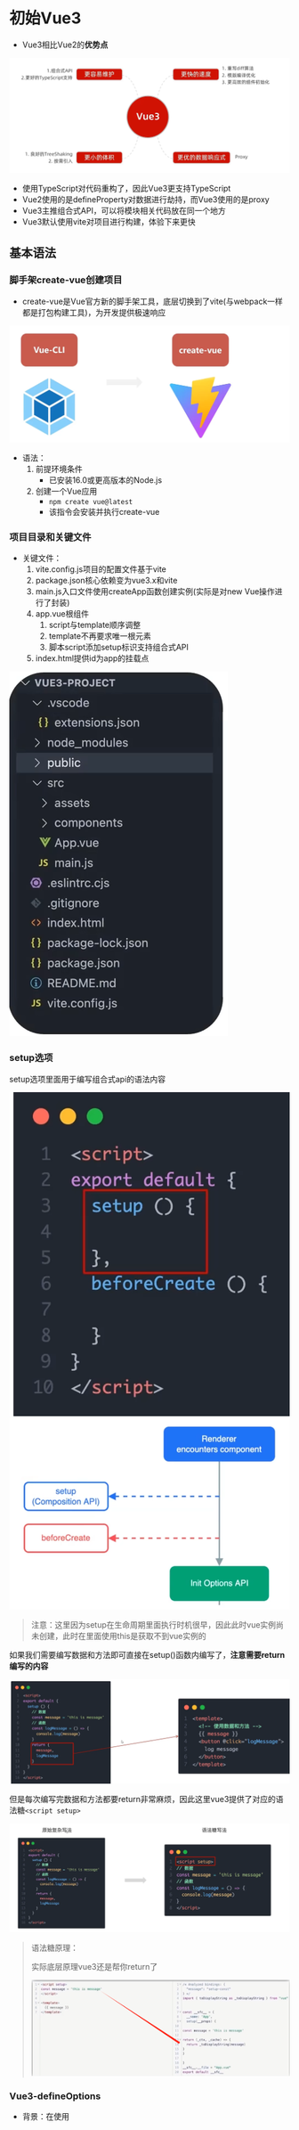 # 初始Vue3

- Vue3相比Vue2的**优势点**

![69820378940](Vue3学习笔记.assets/1698203789402.png)

- 使用TypeScript对代码重构了，因此Vue3更支持TypeScript
- Vue2使用的是defineProperty对数据进行劫持，而Vue3使用的是proxy
- Vue3主推组合式API，可以将模块相关代码放在同一个地方
- Vue3默认使用vite对项目进行构建，体验下来更快



## 基本语法

### 脚手架create-vue创建项目

- create-vue是Vue官方新的脚手架工具，底层切换到了vite(与webpack一样都是打包构建工具)，为开发提供极速响应

![69820408407](Vue3学习笔记.assets/1698204084075.png)

- 语法：
  1. 前提环境条件
     - 已安装16.0或更高版本的Node.js
  2. 创建一个Vue应用
     - ``npm create vue@latest``
     - 该指令会安装并执行create-vue



### 项目目录和关键文件

- 关键文件：
  1. vite.config.js项目的配置文件基于vite
  2. package.json核心依赖变为vue3.x和vite
  3. main.js入口文件使用createApp函数创建实例(实际是对new Vue操作进行了封装)
  4. app.vue根组件
     1. script与template顺序调整
     2. template不再要求唯一根元素
     3. 脚本script添加setup标识支持组合式API
  5. index.html提供id为app的挂载点

![69821261071](Vue3学习笔记.assets/1698212610711.png)



### setup选项

setup选项里面用于编写组合式api的语法内容

![69821299182](Vue3学习笔记.assets/1698212991820.png)![69821301132](Vue3学习笔记.assets/1698213011327.png)

> 注意：这里因为setup在生命周期里面执行时机很早，因此此时vue实例尚未创建，此时在里面使用this是获取不到vue实例的



如果我们需要编写数据和方法即可直接在setup()函数内编写了，**注意需要return编写的内容**

![69821401326](Vue3学习笔记.assets/1698214013262.png)

但是每次编写完数据和方法都要return非常麻烦，因此这里vue3提供了对应的语法糖``<script setup>``

![69821410849](Vue3学习笔记.assets/1698214108492.png)

> 语法糖原理：
>
> 实际底层原理vue3还是帮你return了
>
> ![69821432559](Vue3学习笔记.assets/1698214325592.png)



### Vue3-defineOptions

- 背景：在使用<script setup>之前我们可以很轻松地就定义props、emits、name等与setup函数平级的属性，但是使用<script setup>之后script的内容就被setup函数充满了，因此难以添加平级属性

![69832440264](Vue3%E5%AD%A6%E4%B9%A0%E7%AC%94%E8%AE%B0.assets/1698324402646.png)

![69832442713](Vue3%E5%AD%A6%E4%B9%A0%E7%AC%94%E8%AE%B0.assets/1698324427130.png)





### reactive与ref函数

* 在vue3中默认数据并不是响应式的，我们需要使用reactive或者是ref函数得到响应式对象数据

1. reactive

- 作用：接受**对象类型数据的参数传入**并返回一个**响应式的对象**
- 核心步骤：![69821682680](Vue3学习笔记.assets/1698216826806.png)
  1. 从vue包中导入reactive函数
  2. 在<script setup>中执行reactive函数传入类型为对象的初始值，并使用变量接收



2. ref
   - 作用：接受**简单类型或者对象类型的数据**传入并返回一个**响应式对象**
   - 核心步骤：![69821771694](Vue3学习笔记.assets/1698217716942.png)
     1. 导入ref函数
     2. 在<script setup>中执行ref函数并传入初始值，使用变量接受ref函数返回值

>实际开发中推荐使用ref函数获取响应式数据
>
>- ref参数类型支持更好但是在script中必须通过.value访问修改，因为ref函数将传入的内容封装为了一个对象
>- ref函数底层实现依赖于reactive(这一点可以在调试中得到，当ref函数参数为简单数据类型时，ref对象.value得到的就是该简单数据类型，而当ref函数参数为对象数据类型时，ref对象.value得到的是一个proxy对象即reactive函数的返回对象类型)



### 模板语法



#### 动态参数

今天在看Vue文档，发现原来在标签的参数名/事件名上也可以动态处理

```js
<!--
注意，参数表达式有一些约束，
参见下面“动态参数值的限制”与“动态参数语法的限制”章节的解释
-->
<a v-bind:[attributeName]="url"> ... </a>

<!-- 简写 -->
<a :[attributeName]="url"> ... </a>
```

这里的 `attributeName` 会作为一个 JavaScript 表达式被动态执行，计算得到的值会被用作最终的参数。举例来说，如果你的组件实例有一个数据属性 `attributeName`，其值为 `"href"`，那么这个绑定就等价于 `v-bind:href`。

相似地，你还可以将一个函数绑定到动态的事件名称上：

```js
<a v-on:[eventName]="doSomething"> ... </a>

<!-- 简写 -->
<a @[eventName]="doSomething"> ... </a>
```

在此示例中，当 `eventName` 的值是 `"focus"` 时，`v-on:[eventName]` 就等价于 `v-on:focus`。

> #### 动态参数值的限制
>
> 动态参数中表达式的值应当是一个字符串，或者是 `null`。特殊值 `null` 意为显式移除该绑定。其他非字符串的值会触发警告。
>
> #### 动态参数语法的限制
>
> 动态参数表达式因为某些字符的缘故有一些语法限制，比如空格和引号，在 HTML attribute 名称中都是不合法的。例如下面的示例：
>
> ```js
> <!-- 这会触发一个编译器警告 -->
> <a :['foo' + bar]="value"> ... </a>
> ```
>
> 如果你需要传入一个复杂的动态参数，我们推荐使用[计算属性](https://cn.vuejs.org/guide/essentials/computed.html)替换复杂的表达式



#### v-bind动态绑定多个值

如下即``field.config``是一个对象，那么对象中的每一个键值对都会传给子组件了

```js
const objectOfAttrs = {
  id: 'container',
  class: 'wrapper'
}
<MyComponent v-bind="objectOfAttrs"><MyComponent/>
// 相当于
<MyComponent v-bind:id="container" v-bind:class="wrapper"><MyComponent/>
```





### 计算属性

与vue2的计算属性概念一致

- 核心语法如下：
  1. 引入computed函数![69823198161](Vue3学习笔记.assets/1698231981617.png)
  2. 调用函数computed，参数为一个回调函数![69823202877](Vue3学习笔记.assets/1698232028771.png)

> 我们在这里定义了一个计算属性 `publishedBooksMessage`。`computed()` 方法期望接收一个 getter 函数，返回值为一个**计算属性 ref**。和其他一般的 ref 类似，你可以通过 `publishedBooksMessage.value` 访问计算结果。计算属性 ref 也会在模板template中自动解包，因此在模板表达式中引用时无需添加 `.value`。

> 计算属性缓存VS方法
>
> 与Vue2一样的，计算属性可以实现的也可以使用方法实现，虽然实现看到的结果一样，但是计算属性优化的点在于**计算属性值会基于其响应式依赖被缓存**。一个计算属性仅会在其响应式依赖更新时才重新计算

#### 可写计算属性

计算属性默认是可读的，某些情况下你也可以对计算属性进行重写

- 核心语法如下：

```javascript
const fullName = computed({
  // getter
  get() {//两个函数也可以简写为箭头函数
    return 计算表达式
  },
  // setter
  set(newValue) {//newValue是修改计算属性值所赋的值
  }
})
```

> 计算属性中不应该有副作用：比如异步请求/修改DOM，这些可以用watch实现
>
> 尽量避免直接修改计算属性的值：计算属性应该是只读的，特殊情况可以配置get set



### 类与样式绑定

#### 绑定HTML class

- 绑定对象

我们可以给 `:class` (`v-bind:class` 的缩写) 传递一个对象来动态切换 class：

```JavaScript
<script>
    import {ref} from 'vue'
    const isActive = ref(true)
	const hasError = ref(false)
</script>    

<div
  class="static"
  :class="{ active: isActive, 'text-danger': hasError }"
></div>
//结果<div class="static active"></div>
```

上面的语法表示 `active` 是否存在取决于数据属性 `isActive` 的[真假值](https://developer.mozilla.org/en-US/docs/Glossary/Truthy)，可以看到:class也可以与原生class共存

此外，也可以将:class的属性值绑定为一个对象

```javascript
<script setup>
  import { ref } from 'vue';
  const classObject = ref({
    active: true,
    'text-danger': false
  })
</script>

<template>
  <div
    class="static"
    :class="classObject"//这里
  >我是div</div>
</template>

<style scoped>
  .active {
    color: green;
  }
  .text-danger {
    color: red;
  }
</style>
```

> 事实上，我们不一定刚好需要渲染的class依赖的data就本身是一个对象，因此更好的做法是==**:class绑定为返回对象的计算属性**==
>
> ```javascript
> const isActive = ref(true)
> const error = ref(null)
>
> const classObject = computed(() => ({
>   active: isActive.value && !error.value,
>   'text-danger': error.value && error.value.type === 'fatal'
> }))
>
> <div :class="classObject"></div>
> ```

- 绑定数组






### watch函数

- 作用：侦听**一个或多个数据**的变化，数据变化时执行回调函数
- 同样拥有两个额外参数：1.immediate(立即执行) 2.deep(深度监听)
- 语法：
  1. 导入watch函数
  2. 执行watch函数传入要监听的响应式数据==(**ref对象**)==和回调函数![69829013413](Vue3学习笔记.assets/1698290134131.png)
  3. 此外还可以监听多个数据![69829018181](Vue3学习笔记.assets/1698290181815.png)

#### immediate与deep

- immediate：在监听器创建时立即触发回调，响应式数据变化后继续执行回调
- deep：当ref(复杂类型)时，监视内部数据的变化(复杂类型即对象)
- 语法：
  - ![69829161153](Vue3学习笔记.assets/1698291611530.png)



#### 精确侦听对象某个属性

- 语法：
- ![69829169930](Vue3学习笔记.assets/1698291699301.png)





#### watch监听器的注意事项

在监听对象的某个属性时，你不能：

```js
const obj = reactive({ count: 0 })
const objWithRef = ref({
	count: 0
})

// 错误，因为 watch() 得到的参数是一个 number
watch(objWithRef.value.count, (count) => {
  console.log(`count is: ${count}`)
})

// 错误，因为 watch() 得到的参数是一个 number
watch(obj.count, (count) => {
  console.log(`count is: ${count}`)
})
```

```js
// 正确做法
watch(() => objWithRef.value.count, (count) => {
  console.log(`count is: ${count}`)
})

watch(() => obj.count, (count) => {
  console.log(`count is: ${count}`)
})
```



如果只是监听一个基本数据类型的响应式变化，你可以

```js
const count = ref(0)

// 别撒撒的
watch(count.value,()=>{})
// 正确做法
watch(count,()=>{})
watch(()=>count.value,()=>{})// 这样也有点撒
```











#### 深层监听器watch

直接给 `watch()` 传入一个响应式对象，会隐式地创建一个深层侦听器——该回调函数在所有嵌套的变更时都会被触发：

```js
const obj = reactive({ count: 0 })

watch(obj, (newValue, oldValue) => {
  // 在嵌套的属性变更时触发
  // 注意：`newValue` 此处和 `oldValue` 是相等的
  // 因为它们是同一个对象！
})

obj.count++
```

相比之下，一个返回响应式对象的 getter 函数，只有在返回不同的对象时（替换整个对象），才会触发回调：

```js
watch(
  () => obj,
  () => {
    // 仅当 state.someObject 被替换时触发
  }
)
// 你也可以给上面这个例子显式地加上 deep 选项，强制转成深层侦听器
```

> 谨慎使用
>
> 深度侦听需要遍历被侦听对象中的所有嵌套的属性，当用于大型数据结构时，开销很大。因此请只在必要时才使用它，并且要留意性能。



#### watch监听器的回调函数的触发时机

默认情况下，侦听器回调会在父组件更新 (如有) **之后**、所属组件的 DOM 更新**之前**被调用。这意味着如果你尝试在侦听器回调中访问所属组件的 DOM，那么 DOM 将处于**更新前**的状态。

解决办法：

如果想在侦听器回调中能访问被 Vue 更新**之后**的所属组件的 DOM，你需要指明 `flush: 'post'` 选项：

```js
watch(source, callback, {
  flush: 'post'
})
```



#### 停止监听器watch

一般情况下，我们都是使用同步语句创建一个watch，这样创建的watch会自动绑定到宿主组件实例上，并且会在宿主组件卸载时自动停止，因此无需关系watch的卸载

但是，如果用异步回调创建一个侦听器，那么它不会绑定到当前组件上，你必须手动停止它，以防内存泄漏

```js
import { watchEffect } from 'vue'

// 它会自动停止
watchEffect(() => {})

// ...这个则不会！
setTimeout(() => {
  watchEffect(() => {})
}, 100)
```

如何停止监听器

```js
const unwatch = watchEffect(() => {})

// ...当该侦听器不再需要时
unwatch()
```



#### watchEffect

watchEffect可以帮助我们简化代码

```js
const todoId = ref(1)
const data = ref(null)

watch(
  todoId,
  async () => {
    const response = await fetch(
      `https://jsonplaceholder.typicode.com/todos/${todoId.value}`
    )
    data.value = await response.json()
  },
  { immediate: true }
)
```

在上述代码中，我们写了两次todoId，这样很烦

我们可以用 [`watchEffect` 函数](https://cn.vuejs.org/api/reactivity-core.html#watcheffect) 来简化上面的代码。`watchEffect()` 允许我们自动跟踪回调的响应式依赖。上面的侦听器可以重写为：

```js
watchEffect(async () => {
  const response = await fetch(
    `https://jsonplaceholder.typicode.com/todos/${todoId.value}`
  )
  data.value = await response.json()
})
// 注意回调是立刻执行的，相当于watch加了immediate
```

在执行期间，它会自动追踪 `todoId.value` 作为依赖，即省略了传递watch的第一个参数

对于这种只有一个依赖项的例子来说，`watchEffect()` 的好处相对较小。但是对于有多个依赖项的侦听器来说，使用 `watchEffect()` 可以消除手动维护依赖列表的负担。此外，如果你需要侦听一个嵌套数据结构中的几个属性，`watchEffect()` 可能会比深度侦听器更有效，因为它将只跟踪回调中被使用到的属性，而不是递归地跟踪所有的属性。





### 组件

#### 组件名格式

Vue 支持将模板中使用 kebab-case 的标签解析为使用 PascalCase 注册的组件。这意味着一个以 `MyComponent` 为名注册的组件，在模板中可以通过 `<MyComponent>` 或 `<my-component>` 引用。

> 推荐使用`<MyComponent>`



#### 事件名细节

Vue官方推荐在父组件中使用`` kebab-case ``的形式来监听

```vue
<!-- MyComponent -->
<button @click="$emit('someEvent')">click me</button>
```

父组件可以通过 `v-on` (缩写为 `@`) 来监听事件：

```vue
<MyComponent @some-event="callback" />
```

> 与原生DOM事件不一样的是，组件触发的事件**没有冒泡机制**，你只能监听直接子组件触发的事件。平级组件或是跨越多层嵌套的组件间通信，应使用一个外部的事件总线，或是使用一个[全局状态管理方案](https://cn.vuejs.org/guide/scaling-up/state-management.html)。





#### 传递prop的细节

如果一个 prop 的名字很长，应使用 **camelCase** 形式，因为它们是合法的 JavaScript 标识符，可以直接在模板的表达式中使用，也可以避免在作为属性 key 名时必须加上引号。

```js
defineProps({
  greetingMessage: String
})
```

```vue
<span>{{ greetingMessage }}</span>
```

虽然理论上你也可以在向子组件传递 props 时使用 camelCase 形式 (使用 [DOM 内模板](https://cn.vuejs.org/guide/essentials/component-basics.html#in-dom-template-parsing-caveats)时例外)，但实际上为了和 HTML attribute 对齐，我们通常会将其写为 **kebab-case** 形式：

```vue
<MyComponent greeting-message="hello" />
```



#### 修改对象/数组类型的props

当对象或数组作为 props 被传入时，虽然子组件无法更改 props 绑定，但仍然**可以**更改对象或数组内部的值。

这是因为 JavaScript 的对象和数组是按**引用传递**，而对 Vue 来说，**禁止**这样的改动，虽然可能生效，但有很大的**性能损耗**，比较得不偿失。





#### prop校验

```js
defineProps({
  // 基础类型检查
  // （给出 `null` 和 `undefined` 值则会跳过任何类型检查）
  propA: Number,
  // 多种可能的类型
  propB: [String, Number],
  // 必传，且为 String 类型
  propC: {
    type: String,
    required: true
  },
  // Number 类型的默认值
  propD: {
    type: Number,
    default: 100
  },
  // 对象类型的默认值
  propE: {
    type: Object,
    // 对象或数组的默认值
    // 必须从一个工厂函数返回。
    // 该函数接收组件所接收到的原始 prop 作为参数。
    default(rawProps) {
      return { message: 'hello' }
    }
  },
  // 自定义类型校验函数
  // 在 3.4+ 中完整的 props 作为第二个参数传入
  propF: {
    validator(value, props) {
      // The value must match one of these strings
      return ['success', 'warning', 'danger'].includes(value)
    }
  },
  // 函数类型的默认值
  propG: {
    type: Function,
    // 不像对象或数组的默认，这不是一个
    // 工厂函数。这会是一个用来作为默认值的函数
    default() {
      return 'Default function'
    }
  }
})
```

> 注意：
>
> - 这里defineProps()宏内的参数**不可以访问**``<script setup>`` 中定义的其他变量，因为在编译时整个表达式都会被移到外部的函数中。
> - 另外，``type``也可以是自定义的类/构造函数，Vue会通过``instanceof``来检查类型是否匹配



#### 事件校验

```vue
<script setup>
const emit = defineEmits({
  // 没有校验
  click: null,

  // 校验 submit 事件
  submit: ({ email, password }) => {
    // 校验确保参数中包含email和password这两个键
    if (email && password) {
      return true
    } else {
      console.warn('Invalid submit event payload!')
      return false
    }
  }
})

function submitForm(email, password) {
  emit('submit', { email, password })
}
</script>
```









### 生命周期

![69829305829](Vue3学习笔记.assets/1698293058294.png)

- 注意：原先的beforeDestory和destoryed被替换为了onBeforeUnmount和onUnmounted，
- 且原先需要写在beforeCreate/created中的内容现在直接写在setup里即可
- 语法：
  1. 导入对应函数![69829333443](Vue3学习笔记.assets/1698293334439.png)
  2. 调用![69829335820](Vue3学习笔记.assets/1698293358204.png)

> 写成函数的调用方式后，可以调用多次，并不会冲突，而是按照顺序依次执行
>
> ![组件生命周期图示](Vue3学习笔记.assets/lifecycle_zh-CN.FtDDVyNA.png)



### 父子通信

#### 双向绑定

##### 组合式API下的父传子

- 基本思想：
  1. 父组件给子组件绑定属性
  2. 子组件内部通过props选项接收
- 注意这里如果需要再script标签内使用父组件传入的参数的话需要接收defineProps的返回值，而在模板里可以直接使用

![69831892786](Vue3学习笔记.assets/1698318927869.png)

上图例子中因为传递的是静态属性因此不用使用v-bind即没有冒号，而如果传递变量才要冒号

> defineProps原理：就是编译阶段的一个标识，实际编译器解析时，遇到后会进行编译转换![69831907124](Vue3学习笔记.assets/1698319071249.png)

##### 组合式API下的子传父

- 基本思想：
  1. 父组件中给子组件标签通过@绑定事件
  2. 子组件中通过emit方法触发时间事件

![69831955595](Vue3学习笔记.assets/1698319555956.png)

与vue2不同的是这里的emit定义的方法都需要使用defineEmits进行声明后再使用，此外这里没有this.$emit的原因也是setup没有this指针的原因





#### provide与inject

有时候我们会有跨层级组件传递的需求，例如爷爷组件向孙子组件传递消息

此时使用provide与inject可以很好地实现

- 语法：
  1. 顶层组件通过provide函数提供数据
  2. 底层组件通过inject函数获取数据

![69832378963](../../%E7%AC%94%E8%AE%B0/MyNotes/Vue3%E5%AD%A6%E4%B9%A0%E7%AC%94%E8%AE%B0.assets/1698323789633.png)

> 如果想实现底层组件修改顶层组件数据，那么可以通过顶层组件传递一个方法给底层组件来实现





### 模板引用

即获取DOM元素/组件对象，在Vue2中我们使用的是ref标识this.$refs获取

在Vue3则不是这样

- 语法：
  1. 使用ref函数生成一个ref对象
  2. 通过ref标识绑定ref对象到标签

![69831989292](Vue3学习笔记.assets/1698319892922.png)

> 需要注意的是获取模板引用的时机==一定要等待组件挂载完毕后==







#### defineExpose

实际上我们有时候会使用ref模板引用去获取组件对象，并且获取组件对象中的属性或方法

此时使用ref获取到组件对象后实际上是无法直接得到组件的属性/方法的

**需要再组件中将想要暴露的属性/方法进行暴露后才可以得到**

![69832102612](Vue3学习笔记.assets/1698321026124.png)



#### v-for中的ref

当在 `v-for` 中使用模板引用时，对应的 ref 中包含的值是一个数组，它将在元素被挂载后包含对应整个列表的所有元素

```vue
<script setup>
import { ref, onMounted } from 'vue'

const list = ref([
  /* ... */
])

const itemRefs = ref([])

onMounted(() => console.log(itemRefs.value))
</script>

<template>
  <ul>
    <li v-for="item in list" ref="itemRefs">
      {{ item }}
    </li>
  </ul>
</template>
```



#### 函数模板引用

ref可以绑定一个函数，会在每次组件更新时都被调用。该函数会收到元素引用作为其第一个参数

需要注意的是ref需要使用v-bind

```html
<input :ref="(el) => { /* 将 el 赋值给一个数据属性或 ref 变量 */ }">
```

注意我们这里需要使用动态的 `:ref` 绑定才能够传入一个函数。当绑定的元素被卸载时，函数也会被调用一次，此时的 `el` 参数会是 `null`。你当然也可以绑定一个组件方法而不是内联函数。



#### 组件与普通html标签的ref

组件上的ref拿到的是组件的实例（如果需要拿到DOM元素还需要结合``$el``），但是普通html标签的ref可以直接拿到DOM元素







### Vue3-defineModel

#### defineModel基本使用

从 Vue 3.4 开始，推荐的实现方式是使用 [`defineModel()`](https://cn.vuejs.org/api/sfc-script-setup.html#definemodel) 宏：

```vue
<!-- Child.vue -->
<script setup>
const model = defineModel()

function update() {
  model.value++
}
</script>

<template>
  <div>parent bound v-model is: {{ model }}</div>
</template>
```

父组件可以用 `v-model` 绑定一个值：

```vue
<!-- Parent.vue -->
<Child v-model="count" />
```

`defineModel()` 返回的值是一个 ref。它可以像其他 ref 一样被访问以及修改，不过它能起到在父组件和当前变量之间的双向绑定的作用：

- 它的 `.value` 和父组件的 `v-model` 的值同步；
- 当它被子组件变更了，会触发父组件绑定的值一起更新。

这意味着你也可以用 `v-model` 把这个 ref 绑定到一个原生 input 元素上，在提供相同的 `v-model` 用法的同时轻松包装原生 input 元素：

```vue
<script setup>
const model = defineModel()
</script>

<template>
  <input v-model="model" />
</template>
```

因为`defineModel` 声明了一个 prop，你可以通过给 `defineModel` 传递选项，来声明底层 prop 的选项：

```js
// 使 v-model 必填
const model = defineModel({ required: true })

// 提供一个默认值
const model = defineModel({ default: 0 })
```

> 底层机制：
>
> `defineModel` 是一个便利宏。编译器将其展开为以下内容：
>
> - 一个名为 `modelValue` 的 prop，本地 ref 的值与其同步；
> - 一个名为 `update:modelValue` 的事件，当本地 ref 的值发生变更时触发。

> 注意：
>
> 子组件使用defineModel设置默认值后，假如父组件在一开始没有为prop提供初始值，那么会导致父子组件不同步的情况
>
> 在下面的示例中，父组件的 `myRef` 是 undefined，而子组件的 `model` 是 1：
>
> ```js
> // 子组件：
> const model = defineModel({ default: 1 })
>
> // 父组件
> const myRef = ref()
> ```
>
> ```vue
> <Child v-model="myRef"></Child>
> ```



#### 多个v-model绑定

在Vue3.4之前，我们如果需要组件之间多个双向绑定的话，需要这么做

```vue
// 父组件为v-model传递一个参数
<MyComponent v-model:title="bookTitle" />
// 相当于
<MyComponent :title="bookTitle" @update:title="event => title = event.target.value"/>

// 子组件
<!-- MyComponent.vue -->
<script setup>
defineProps({
  title: {
    required: true
  }
})
defineEmits(['update:title'])
</script>

<template>
  <input
    type="text"
    :value="title"
    @input="$emit('update:title', $event.target.value)"
  />
</template>
```

但是在使用defineModel的情况下，我们可以这样做

```vue
<!-- MyComponent.vue -->
<script setup>
const title = defineModel('title')
// 如果需要额外的prop选项可以在model名称后面进行传递
const title = defineModel('title', { required: true })
</script>

<template>
  <input type="text" v-model="title" />
</template>
```

因此，多个v-model绑定即可这样做

```vue
// 父组件
<UserName
  v-model:first-name="first"
  v-model:last-name="last"
/>
// 子组件
<script setup>
const firstName = defineModel('firstName')
const lastName = defineModel('lastName')
</script>

<template>
  <input type="text" v-model="firstName" />
  <input type="text" v-model="lastName" />
</template>
```



#### 处理v-model修饰符

我们知道v-model有一些内置的修饰符，例如`.trim`，`.number` 和 `.lazy`

实际上Vue也支持自定义修饰符，在Vue3.4之前，我们这样做

```vue
<script setup>
const props = defineProps({
  modelValue: String,
  modelModifiers: { default: () => ({}) }// 接收所有修饰符
})

const emit = defineEmits(['update:modelValue'])

function emitValue(e) {
  let value = e.target.value
  // 在emit的同时判断修饰符并进行处理
  if (props.modelModifiers.capitalize) {
    value = value.charAt(0).toUpperCase() + value.slice(1)
  }
  emit('update:modelValue', value)
}
</script>

<template>
  <input type="text" :value="modelValue" @input="emitValue" />
</template>
```

在3.4之后，我们这样做

```vue
<script setup>
// 通过像这样解构 defineModel() 的返回值，可以在子组件中访问添加到组件 v-model 的修饰符
// 我们可以给 defineModel() 传入 get 和 set 这两个选项。这两个选项在从模型引用中读取或设置值时会接收到当前的值，并且它们都应该返回一个经过处理的新值
const [model, modifiers] = defineModel({
  set(value) {
    if (modifiers.capitalize) {
      return value.charAt(0).toUpperCase() + value.slice(1)
    }
    return value
  }
})
</script>

<template>
  <input type="text" v-model="model" />
</template>
```

> 带参数的v-model修饰符如下：
>
> ```vue
> <UserName
>   v-model:first-name.capitalize="first"
>   v-model:last-name.uppercase="last"
> />
> ```
>
> ```vue
> <script setup>
> const [firstName, firstNameModifiers] = defineModel('firstName')
> const [lastName, lastNameModifiers] = defineModel('lastName')
>
> console.log(firstNameModifiers) // { capitalize: true }
> console.log(lastNameModifiers) // { uppercase: true}
> </script>
> ```











### 异步组件

在大型项目中，我们可能需要拆分应用为更小的块，并仅在需要时再从服务器加载相关组件。Vue 提供了 [`defineAsyncComponent`](https://cn.vuejs.org/api/general.html#defineasynccomponent) 方法来实现此功能：

```JavaScript
import { defineAsyncComponent } from 'vue'

const AsyncComp = defineAsyncComponent(() => {
  return new Promise((resolve, reject) => {
    // ...从服务器获取组件
    resolve(/* 获取到的组件 */)
  })
})
// ... 像使用其他一般组件一样使用 `AsyncComp`
```

如你所见，`defineAsyncComponent` 方法接收一个返回 Promise 的加载函数。这个 Promise 的 `resolve` 回调方法应该在从服务器获得组件定义时调用。你也可以调用 `reject(reason)` 表明加载失败。

[ES 模块动态导入](https://developer.mozilla.org/en-US/docs/Web/JavaScript/Reference/Operators/import)也会返回一个 Promise，所以多数情况下我们会将它和 `defineAsyncComponent` 搭配使用。类似 Vite 和 Webpack 这样的构建工具也支持此语法 (并且会将它们作为打包时的代码分割点)，因此我们也可以用它来导入 Vue 单文件组件：

```JavaScript
import { defineAsyncComponent } from 'vue'

const AsyncComp = defineAsyncComponent(() =>
  import('./components/MyComponent.vue')
)
```

最后得到的 `AsyncComp` 是一个外层包装过的组件，仅在页面需要它渲染时才会调用加载内部实际组件的函数。它会将接收到的 props 和插槽传给内部组件，所以你可以使用这个异步的包装组件无缝地替换原始组件，同时实现延迟加载。

与普通组件一样，异步组件可以使用 `app.component()` [全局注册](https://cn.vuejs.org/guide/components/registration.html#global-registration)：

```JavaScript
app.component('MyComponent', defineAsyncComponent(() =>
  import('./components/MyComponent.vue')
))
```

也可以直接在父组件中直接定义它们：

```JavaScript
<script setup>
import { defineAsyncComponent } from 'vue'

const AdminPage = defineAsyncComponent(() =>
  import('./components/AdminPageComponent.vue')
)
</script>

<template>
  <AdminPage />
</template>
```

> 异步操作不可避免地会涉及到加载和错误状态，因此 `defineAsyncComponent()` 也支持在高级选项中处理这些状态：
>
> ```javascript
> const AsyncComp = defineAsyncComponent({
>   // 加载函数
>   loader: () => import('./Foo.vue'),
>
>   // 加载异步组件时使用的组件
>   loadingComponent: LoadingComponent,
>   // 展示加载组件前的延迟时间，默认为 200ms
>   delay: 200,
>
>   // 加载失败后展示的组件
>   errorComponent: ErrorComponent,
>   // 如果提供了一个 timeout 时间限制，并超时了
>   // 也会显示这里配置的报错组件，默认值是：Infinity
>   timeout: 3000
> })
> ```
>
> 如果提供了一个加载组件，它将在内部组件加载时先行显示。在加载组件显示之前有一个默认的 200ms 延迟——这是因为在网络状况较好时，加载完成得很快，加载组件和最终组件之间的替换太快可能产生闪烁，反而影响用户感受。
>
> 如果提供了一个报错组件，则它会在加载器函数返回的 Promise 抛错时被渲染。你还可以指定一个超时时间，在请求耗时超过指定时间时也会渲染报错组件。
>
> [如何优雅地使用Vue3的异步组件 - 掘金 (juejin.cn)](https://juejin.cn/post/7108593780638351397)



### 透传Attributes

#### Attributes继承

“透传 attribute”指的是传递给一个组件，却没有被该组件声明为 [props](https://cn.vuejs.org/guide/components/props.html) 或 [emits](https://cn.vuejs.org/guide/components/events.html#defining-custom-events) 的 attribute 或者 `v-on` 事件监听器。最常见的例子就是 `class`、`style` 和 `id`。

当一个组件以单个元素为根作渲染时，透传的 attribute 会自动被添加到根元素上。举例来说，假如我们有一个 `<MyButton>` 组件，它的模板长这样：

```vue
<!-- <MyButton> 的模板 -->
<button>click me</button>
// 假如button本身就有style或class的属性，那么父组件传递的透传参数将会与之合并
例如
<button class="btn">click me</button>
```

一个父组件使用了这个组件，并且传入了 `class`：

```vue
<MyButton class="large" />
```

最后渲染出的 DOM 结果是：

```vue
<button class="large">click me</button>
// 如果button本身就有btn类，那么透传的参数large进行合并
<button class="btn large">click me</button>
```

这里，`<MyButton>` 并没有将 `class` 声明为一个它所接受的 prop，所以 `class` 被视作透传 attribute，自动透传到了 `<MyButton>` 的根元素上



#### v-on监听器继承

同样的规则也适用于 `v-on` 事件监听器

```vue
<MyButton @click="onClick" />
```

`click` 监听器会被添加到 `<MyButton>` 的根元素，即那个原生的 `<button>` 元素之上。**当原生的 `<button>` 被点击，会触发父组件的 `onClick` 方法。同样的，如果原生 `button` 元素自身也通过 `v-on` 绑定了一个事件监听器，则这个监听器和从父组件继承的监听器都会被触发。**



#### 深层组件继承

有些情况下一个组件会在根节点上渲染另一个组件。例如，我们重构一下 `<MyButton>`，让它在根节点上渲染 `<BaseButton>`：

```vue
<!-- <MyButton/> 的模板，只是渲染另一个组件 -->
<BaseButton />
```

**此时 `<MyButton>` 接收的透传 attribute 会直接继续传给 `<BaseButton>`。**

> 注意：
>
> 透传的属性或监听函数，如果在中间组件的defineProps或defineEmits中定义了，那么则这些属性或监听函数不会再继续透传下去（即声明过的 props 和侦听函数被 `中间组件`“消费”了



#### 禁用Attributes继承

如果你**不想要**一个组件自动地继承 attribute，你可以在组件选项中设置 `inheritAttrs: false`。

从 3.3 开始你也可以直接在 `<script setup>` 中使用 [`defineOptions`](https://cn.vuejs.org/api/sfc-script-setup.html#defineoptions)：

```vue
<script setup>
defineOptions({
  inheritAttrs: false
})
// ...setup 逻辑
</script>
```

最常见的需要禁用 attribute 继承的场景就是 attribute 需要应用在根节点以外的其他元素上。通过设置 `inheritAttrs` 选项为 `false`，你可以完全控制透传进来的 attribute 被如何使用。

**这些透传进来的 attribute 可以在模板的表达式中直接用 `$attrs` 访问到（这个`$attrs`包含了除组件所声明的 `props` 和 `emits` 之外的所有其他 attribute，例如 `class`，`style`，`v-on` 监听器等等**）。**

例如：

有时候我们可能为了样式，需要在 `<button>` 元素外包装一层 `<div>`：

```vue
<div class="btn-wrapper">
  <button class="btn">click me</button>
</div>
```

我们想要所有像 `class` 和 `v-on` 监听器这样的透传 attribute 都应用在内部的 `<button>` 上而不是外层的 `<div>` 上。我们可以通过设定 `inheritAttrs: false` 和使用 `v-bind="$attrs"` 来实现：

```vue
<div class="btn-wrapper">
  <button class="btn" v-bind="$attrs">click me</button>
</div>

<script setup>
defineOptions({
  inheritAttrs: false
})
// ...setup 逻辑
</script>
```

小提示：[没有参数的 `v-bind`](https://cn.vuejs.org/guide/essentials/template-syntax.html#dynamically-binding-multiple-attributes) 会将一个对象的所有属性都作为 attribute 应用到目标元素上。

> 注意：
>
> - 和 props 有所不同，透传 attributes 在 JavaScript 中保留了它们原始的大小写，所以像 `foo-bar` 这样的一个 attribute 需要通过 `$attrs['foo-bar']` 来访问。
> - 像 `@click` 这样的一个 `v-on` 事件监听器将在此对象下被暴露为一个函数 `$attrs.onClick`。



#### 多根节点的Attributes继承

前面我们讨论的组件都是单根节点的，而和单根节点组件有所不同，有着多个根节点的组件没有自动 attribute 透传行为。如果 `$attrs` 没有被显式绑定，将会抛出一个运行时警告。

```vue
<CustomLayout id="custom-layout" @click="changeValue" />
```

如果 `<CustomLayout>` 有下面这样的多根节点模板，由于 Vue 不知道要将 attribute 透传到哪里，所以会抛出一个警告。

```vue
<header>...</header>
<main>...</main>
<footer>...</footer>
```

如果 `$attrs` 被显式绑定，则不会有警告：

```vue
<header>...</header>
<main v-bind="$attrs">...</main>
<footer>...</footer>
```



#### 在JavaScript中访问透传Attributes

前面我们已经知道在模板中访问透传的参数使用`$attrs`即可

如果需要，你可以在 `<script setup>` 中使用 `useAttrs()` API 来访问一个组件的所有透传 attribute：

```vue
<script setup>
import { useAttrs } from 'vue'

const attrs = useAttrs()
</script>
```

> 注意这里的attrs并非响应式的，你不能通过侦听器去监听它的变化。如果你需要响应性，可以使用 prop。或者你也可以使用 `onUpdated()` 使得在每次更新时结合最新的 `attrs` 执行副作用。



### 插槽

#### 作用域插槽应用实例

这里我们来看一个 `<FancyList>` 组件的例子。它会渲染一个列表，并同时会封装一些加载远端数据的逻辑、使用数据进行列表渲染、或者是像分页或无限滚动这样更进阶的功能。然而我们希望它能够保留足够的灵活性，将对单个列表元素内容和样式的控制权留给使用它的父组件。我们期望的用法可能是这样的：

```vue
<FancyList :api-url="url" :per-page="10">
  <template #item="{ body, username, likes }">
    <div class="item">
      <p>{{ body }}</p>
      <p>by {{ username }} | {{ likes }} likes</p>
    </div>
  </template>
</FancyList>
```

在 `<FancyList>` 之中，我们可以多次渲染 `<slot>` 并每次都提供不同的数据 (注意我们这里使用了 `v-bind` 来传递插槽的 props)：

```vue
// 子组件
<ul>
  <li v-for="item in items">
    <slot name="item" v-bind="item"></slot>
  </li>
</ul>
```



### 依赖注入

#### Prop逐级透传问题

通常情况下，当我们需要从父组件向子组件传递数据时，会使用 [props](https://cn.vuejs.org/guide/components/props.html)。想象一下这样的结构：有一些多层级嵌套的组件，形成了一颗巨大的组件树，而某个深层的子组件需要一个较远的祖先组件中的部分数据。在这种情况下，如果仅使用 props 则必须将其沿着组件链逐级传递下去，这会非常麻烦：

![Prop 逐级透传的过程图示](https://cn.vuejs.org/assets/prop-drilling.FyV2vFBP.png)

注意，虽然这里的 `<Footer>` 组件可能根本不关心这些 props，但为了使 `<DeepChild>` 能访问到它们，仍然需要定义并向下传递。如果组件链路非常长，可能会影响到更多这条路上的组件。这一问题被称为“prop 逐级透传”，显然是我们希望尽量避免的情况。



#### provide和inject

一个父组件相对于其所有的后代组件，会作为**依赖提供者（provide）**。任何后代的组件树，无论层级有多深，都可以**注入（inject）**由父组件提供给整条链路的依赖。

![Provide/inject 模式](Vue3学习笔记.assets/provide-inject.tIACH1Z-.png)



##### provide

要为组件后代提供数据，需要使用到 [`provide()`](https://cn.vuejs.org/api/composition-api-dependency-injection.html#provide) 函数：

```vue
<script setup>
import { provide } from 'vue'

provide(/* 注入名 */ 'message', /* 值 */ 'hello!')
</script>
```

`provide()` 函数接收两个参数。第一个参数被称为**注入名**，可以是一个**字符串**或是一个 `Symbol`。后代组件会用注入名来查找期望注入的值。一个组件可以多次调用 `provide()`，使用不同的注入名，注入不同的依赖值。

第二个参数是提供的值，值可以是任意类型，包括响应式的状态，比如一个 ref：

```js
import { ref, provide } from 'vue'

const count = ref(0)
provide('key', count)
```

提供的响应式状态使后代组件可以由此和提供者建立响应式的联系。

> 应用层provide
>
> 除了在一个组件中提供依赖，我们还可以在整个应用层面提供依赖：
>
> ```js
> import { createApp } from 'vue'
>
> const app = createApp({})
>
> app.provide(/* 注入名 */ 'message', /* 值 */ 'hello!')
> ```
>
> 在应用级别提供的数据在该应用内的所有组件中都可以注入。这在你编写[插件](https://cn.vuejs.org/guide/reusability/plugins.html)时会特别有用，因为插件一般都不会使用组件形式来提供值。

##### inject

要注入上层组件提供的数据，需使用 [`inject()`](https://cn.vuejs.org/api/composition-api-dependency-injection.html#inject) 函数：

```vue
<script setup>
import { inject } from 'vue'z

const message = inject('message')
</script>
```

如果提供的值是一个 ref，注入进来的会是该 ref 对象，而**不会**自动解包为其内部的值。这使得注入方组件能够通过 ref 对象保持了和供给方的响应性链接。



###### 默认inject

默认情况下，``inject``假设传入的注入名会被某个祖先链上的组件提供，如果该注入名的确没有任何组件提供，则抛出异常

如果在注入一个值时不要求必须有提供者，那么我们应该声明一个默认值，和 props 类似：

```js
// 如果没有祖先组件提供 "message"
// `value` 会是 "这是默认值"
const value = inject('message', '这是默认值')
```

> 在一些场景中，默认值可能需要通过调用一个函数或初始化一个类来取得。为了避免在用不到默认值的情况下进行不必要的计算或产生副作用，我们可以使用工厂函数来创建默认值：
>
> ```js
> const value = inject('key', () => new ExpensiveClass(), true)
> ```
>
> 第三个参数表示默认值应该被当作一个工厂函数。

###### 和响应式数据配合使用

当提供 / 注入响应式的数据时，**建议尽可能将任何对响应式状态的变更都保持在供给方组件中**。这样可以确保所提供状态的声明和变更操作都内聚在同一个组件内，使其更容易维护。

有的时候，我们可能需要在注入方组件中更改数据。在这种情况下，我们推荐在供给方组件内声明并提供一个更改数据的方法函数：

```vue
<!-- 在供给方组件内 -->
<script setup>
import { provide, ref } from 'vue'

const location = ref('North Pole')

function updateLocation() {
  location.value = 'South Pole'
}

provide('location', {
  location,
  updateLocation
})
</script>
```

```vue
<!-- 在注入方组件 -->
<script setup>
import { inject } from 'vue'

const { location, updateLocation } = inject('location')
</script>

<template>
  <button @click="updateLocation">{{ location }}</button>
</template>
```

> 如果你想确保提供的数据不能被注入方的组件更改，你可以使用 [`readonly()`](https://cn.vuejs.org/api/reactivity-core.html#readonly) 来包装提供的值。
>
> ```vue
> <script setup>
> import { ref, provide, readonly } from 'vue'
>
> const count = ref(0)
> provide('read-only-count', readonly(count))
> </script>
> ```



### 逻辑复用

#### 组合式函数

在 Vue 应用的概念中，“组合式函数”(Composables) 是一个利用 Vue 的组合式 API 来封装和复用**有状态逻辑**的函数。

理解"状态"：

- 为了在不同地方格式化时间，我们可能会抽取一个可复用的日期格式化函数。这个函数封装了**无状态的逻辑**，复用无状态逻辑的库有很多，比如你可能已经用过的 [lodash](https://lodash.com/) 或是 [date-fns](https://date-fns.org/)
- 相比之下，有状态逻辑负责管理会随时间而变化的状态。一个简单的例子是跟踪当前鼠标在页面中的位置。

如果我们要直接在组件中使用组合式 API 实现鼠标跟踪功能，它会是这样的：

```vue
<script setup>
import { ref, onMounted, onUnmounted } from 'vue'

const x = ref(0)
const y = ref(0)

function update(event) {
  x.value = event.pageX
  y.value = event.pageY
}

onMounted(() => window.addEventListener('mousemove', update))
onUnmounted(() => window.removeEventListener('mousemove', update))
</script>

<template>Mouse position is at: {{ x }}, {{ y }}</template>
```

但是，如果我们想在多个组件中复用这个相同的逻辑呢？我们可以把这个逻辑以一个组合式函数的形式提取到外部文件中：

```js
// mouse.js
import { ref, onMounted, onUnmounted } from 'vue'

// 按照惯例，组合式函数名以“use”开头
export function useMouse() {
  // 被组合式函数封装和管理的状态
  const x = ref(0)
  const y = ref(0)

  // 组合式函数可以随时更改其状态。
  function update(event) {
    x.value = event.pageX
    y.value = event.pageY
  }

  // 一个组合式函数也可以挂靠在所属组件的生命周期上
  // 来启动和卸载副作用
  onMounted(() => window.addEventListener('mousemove', update))
  onUnmounted(() => window.removeEventListener('mousemove', update))

  // 通过返回值暴露所管理的状态
  return { x, y }
}
```

下面是它在组件中使用的方式：

```vue
<script setup>
import { useMouse } from './mouse.js'

const { x, y } = useMouse()
</script>

<template>Mouse position is at: {{ x }}, {{ y }}</template>
```

> 如你所见，核心逻辑完全一致，我们做的只是把它移到一个外部函数中去，并返回需要暴露的状态。和在组件中一样，你也可以在组合式函数中使用所有的[组合式 API](https://cn.vuejs.org/api/#composition-api)。
>
> 此外，你还可以在一个组合式函数中嵌套多个组合式函数

##### 异步状态示例

`useMouse()` 组合式函数没有接收任何参数，因此让我们再来看一个需要接收一个参数的组合式函数示例。在做异步数据请求时，我们常常需要处理不同的状态：加载中、加载成功和加载失败。

```vue
<script setup>
import { ref } from 'vue'

const data = ref(null)
const error = ref(null)

fetch('...')
  .then((res) => res.json())
  .then((json) => (data.value = json))
  .catch((err) => (error.value = err))
</script>

<template>
  <div v-if="error">Oops! Error encountered: {{ error.message }}</div>
  <div v-else-if="data">
    Data loaded:
    <pre>{{ data }}</pre>
  </div>
  <div v-else>Loading...</div>
</template>
```

如果在每个需要获取数据的组件中都要重复这种模式，那就太繁琐了。让我们把它抽取成一个组合式函数：

```js
// fetch.js
import { ref } from 'vue'

export function useFetch(url) {
  const data = ref(null)
  const error = ref(null)

  fetch(url)
    .then((res) => res.json())
    .then((json) => (data.value = json))
    .catch((err) => (error.value = err))

  return { data, error }
}
```

现在我们在组件里只需要：

```vue
<script setup>
import { useFetch } from './fetch.js'

const { data, error } = useFetch('...')
</script>
```





#### 自定义指令

Vue中允许我们自定义类似v-bind、v-model类似的指令

一个自定义指令由一个包含类似组件生命周期钩子的对象来定义。钩子函数会接收到指令所绑定元素作为其参数。下面是一个自定义指令的例子，当一个 input 元素被 Vue 插入到 DOM 中后，它会被自动聚焦：

```vue
<script setup>
// 在模板中启用 v-focus
const vFocus = {
  mounted: (el) => el.focus()
}
</script>

<template>
  <input v-focus />
</template>
```

在 `<script setup>` 中，任何以 `v` 开头的驼峰式命名的变量都可以被用作一个自定义指令。在上面的例子中，`vFocus` 即可以在模板中以 `v-focus` 的形式使用。

将一个自定义指令全局注册到应用层级也是一种常见的做法：

```js
const app = createApp({})

// 使 v-focus 在所有组件中都可用
app.directive('focus', {
  /* ... */
})
```

> 只有当所需功能只能通过直接的 DOM 操作来实现时，才应该使用自定义指令。其他情况下应该尽可能地使用 `v-bind` 这样的内置指令来声明式地使用模板，这样更高效，也对服务端渲染更友好。



##### 指令钩子

前面我们提到自定义指令由一个包含类似组件生命周期钩子的对象来定义，有如下几种钩子：

```js
const myDirective = {
  // 在绑定元素的 attribute 前
  // 或事件监听器应用前调用
  created(el, binding, vnode, prevVnode) {
    // 下面会介绍各个参数的细节
  },
  // 在元素被插入到 DOM 前调用
  beforeMount(el, binding, vnode, prevVnode) {},
  // 在绑定元素的父组件
  // 及他自己的所有子节点都挂载完成后调用
  mounted(el, binding, vnode, prevVnode) {},
  // 绑定元素的父组件更新前调用
  beforeUpdate(el, binding, vnode, prevVnode) {},
  // 在绑定元素的父组件
  // 及他自己的所有子节点都更新后调用
  updated(el, binding, vnode, prevVnode) {},
  // 绑定元素的父组件卸载前调用
  beforeUnmount(el, binding, vnode, prevVnode) {},
  // 绑定元素的父组件卸载后调用
  unmounted(el, binding, vnode, prevVnode) {}
}
```



##### 钩子参数

指令的钩子会传递以下几种参数：

- `el`：指令绑定到的元素。这可以用于直接操作 DOM。
- `binding`：一个对象，包含以下属性。
  - `value`：传递给指令的值。例如在 `v-my-directive="1 + 1"` 中，值是 `2`。
  - `oldValue`：之前的值，仅在 `beforeUpdate` 和 `updated` 中可用。无论值是否更改，它都可用。
  - `arg`：传递给指令的参数 (如果有的话)。例如在 `v-my-directive:foo` 中，参数是 `"foo"`。
  - `modifiers`：一个包含修饰符的对象 (如果有的话)。例如在 `v-my-directive.foo.bar` 中，修饰符对象是 `{ foo: true, bar: true }`。
  - `instance`：使用该指令的组件实例。
  - `dir`：指令的定义对象。
- `vnode`：代表绑定元素的底层 VNode。
- `prevNode`：代表之前的渲染中指令所绑定元素的 VNode。仅在 `beforeUpdate` 和 `updated` 钩子中可用。

举例来说，像下面这样使用指令：

```vue
<div v-example:foo.bar="baz">
```

`binding` 参数会是一个这样的对象：

```js
{
  arg: 'foo',
  modifiers: { bar: true },
  value: /* `baz` 的值 */,
  oldValue: /* 上一次更新时 `baz` 的值 */
}
```

和内置指令类似，自定义指令的参数也可以是动态的。举例来说：

```vue
<div v-example:[arg]="value"></div>
```

这里指令的参数会基于组件的 `arg` 数据属性响应式地更新。

> Note
>
> 除了 `el` 外，其他参数都是只读的，不要更改它们。若你需要在不同的钩子间共享信息，推荐通过元素的 [dataset](https://developer.mozilla.org/en-US/docs/Web/API/HTMLElement/dataset) attribute 实现。



##### 简化形式

对于自定义指令来说，一个很常见的情况是仅仅需要在 `mounted` 和 `updated` 上实现相同的行为，除此之外并不需要其他钩子。这种情况下我们可以直接用一个函数来定义指令，如下所示：

```vue
<div v-color="color"></div>
```

```js
app.directive('color', (el, binding) => {
  // 这会在 `mounted` 和 `updated` 时都调用
  el.style.color = binding.value
})
```



##### 在组件上的自定义指令

**不推荐**在组件上使用



## Pinia

### 什么是Pinia

- Pinia是Vue的最新的**状态管理工具**，**是Vuex的替代品**


- 相比Vuex的优点：
  - 提供了更加简单的API(去掉了mutations，只留下state、actions、getters，其中actions可以直接修改state的数据)
  - 提供符合组合式风格的API(和Vue3新语法统一)
  - 去掉了modules的概念，每一个store都是应该独立模块
  - 对typescript友好



### 添加Pinia到Vue项目

实际开发项目时，关于Pinia的配置直接在Vue创建时即可选择Pinia进行添加

如果没有选择也可以按照官方文档进行配置

![69839217875](Vue3学习笔记.assets/1698392178752.png)![69839218454](Vue3学习笔记.assets/1698392184547.png)







### Pinia基本使用

- 定义store仓库
  1. 在src目录新建store目录，之后在该目录store中即可创建自己任意模块的仓库了![69839352567](Vue3学习笔记.assets/1698393525676.png)
  2. 使用defineStore定义仓库( 你可以对 `defineStore()` 的返回值进行任意命名，但最好使用 store 的名字，同时以 `use` 开头且以 `Store` 结尾。(比如 `useUserStore`，`useCartStore`，`useProductStore`), 第一个参数是你的应用中 Store 的唯一 ID。)![69839360330](Vue3学习笔记.assets/1698393603305.png)
  3. 定义仓库内容(函数就是actions即可以直接在里面写异步内容)![69839370327](Vue3学习笔记.assets/1706357754610.png)



- 使用Pinia仓库

1. 在任意组件中导入定义好的仓库(defineStore的返回值是函数)![69839375637](Vue3学习笔记.assets/1698393756377.png)
2. 在模板中随意使用即可![69839380069](Vue3学习笔记.assets/1698393800694.png)




### 变更state的两种方式

**注意**，这里是**在选项式api**的前提下

除了用 `store.count++` 直接改变 store，你还可以调用 `$patch` 方法。它允许你用一个 `state` 的补丁对象在同一时间更改多个属性（这里的store即pinia实例，可以使用this替代）：

```js
store.$patch({
  count: store.count + 1,
  age: 120,
  name: 'DIO',
})
```

但是，这种语法本质上是重新创建变量再执行操作，因此，对于集合操作（例如，向数组中添加、移除一个元素或是做 `splice` 操作）都需要重新创建一个新的集合进行操作，导致变更真的很难实现或者很耗时

但`$patch` 方法也允许接收函数来组合这种难以用补丁对象实现的变更

```js
store.$patch((state) => {
  state.items.push({ name: 'shoes', quantity: 1 })
  state.hasChanged = true
})
```

> 两种变更 store 方法的主要区别是，`$patch()` 允许你将多个变更归入 devtools 的同一个条目中




### storeToRefs

对于一个仓库导入到组件中后，我们经过前面的学习知道可以直接 仓库名.属性/仓库名.方法() 使用到该仓库的内容，那么如果你觉得这样麻烦的话，我们也可以将其中的内容进行解构，这样便不需要使用点了

但是！！！

对于属性而言，我们不能直接这样

![69839998276](Vue3学习笔记.assets/1698399982763.png)

这破坏了响应式，相当于声明了两个变量进行初始化了而已

为了从 store 中提取属性时保持其响应性，你需要使用 `storeToRefs()`。它将为每一个响应式属性创建引用。当你只使用 store 的状态而不调用任何 action 时，它会非常有用。请注意，你可以直接从 store 中解构 action，因为它们也被绑定到 store 上：

```javascript
<script setup>
import { storeToRefs } from 'pinia'
const store = useCounterStore()
// `name` 和 `doubleCount` 是响应式的 ref
// 同时通过插件添加的属性也会被提取为 ref
// 并且会跳过所有的 action 或非响应式 (不是 ref 或 reactive) 的属性
const { name, doubleCount } = storeToRefs(store)
// 作为 action 的 increment 可以直接解构
const { increment } = store
</script>
```

==一句话：方法可以直接解构，属性需要使用storeToRefs()进行解构==





### pinia持久化存储

[参考官网Home | pinia-plugin-persistedstate (prazdevs.github.io)](https://prazdevs.github.io/pinia-plugin-persistedstate/zh/)

==注意：当本地拥有数据时，pinia内的数据会被本地数据覆盖==

- 使用步骤：

  1. 安装对应插件``npm i pinia-plugin-persistedstate``

  2. 将插件添加到 pinia 实例上

     ```javascript
     import { createPinia } from 'pinia'
     import piniaPluginPersistedstate from 'pinia-plugin-persistedstate'

     const pinia = createPinia()
     pinia.use(piniaPluginPersistedstate)
     ```
     3. 在创建store时，传入第三个参数一个对象(**默认整个store的数据都做持久化存储**)![69847139473](Vue3学习笔记.assets/1698471394739.png)

- 当然，我们如果不希望使用pinia的默认配置，也可以自己配置相应的配置项![69847178892](Vue3学习笔记.assets/1698471788929.png)

- 例如：持久化存储的键名可以自定义，只需为persist对象传入以key为键的键值对即可![69847187276](Vue3学习笔记.assets/1698471872768.png)

- 如果不想整个store都被持久化，那么可以传入paths为键的键值对![69847191056](Vue3学习笔记.assets/1698471910564.png)




## 大事件管理系统

![69847678461](Vue3学习笔记.assets/1698476784612.png)



### pnpm包管理器-创建项目

- pnpm的优势：比同类工具快2倍左右、节省磁盘空间
- 安装方式：``npm install -g pnpm``
- 创建项目：``pnpm create vue``

> 总结目前所学三种包管理器：
>
> ![69847717017](Vue3学习笔记.assets/1698477170175.png)



### ESLint & prettier 配置代码风格

**环境同步：**

1. **安装了插件 ESlint，开启保存自动修复**
2. **禁用了插件 Prettier，并关闭保存自动格式化**

```jsx
// ESlint插件 + Vscode配置 实现自动格式化修复
"editor.codeActionsOnSave": {
    "source.fixAll": true
},
"editor.formatOnSave": false,
```

**配置文件 .eslintrc.cjs**

1. prettier 风格配置 [https://prettier.io](https://prettier.io/docs/en/options.html )
   1. 单引号
   2. 不使用分号
   3. 每行宽度至多80字符
   4. 不加对象|数组最后逗号
   5. 换行符号不限制（win mac 不一致）
2. vue组件名称多单词组成（忽略index.vue）
3. props解构（关闭）

```jsx
  rules: {
    'prettier/prettier': [
      'warn',
      {
        singleQuote: true, // 单引号
        semi: false, // 无分号
        printWidth: 80, // 每行宽度至多80字符
        trailingComma: 'none', // 不加对象|数组最后逗号
        endOfLine: 'auto' // 换行符号不限制（win mac 不一致）
      }
    ],
    'vue/multi-word-component-names': [
      'warn',
      {
        ignores: ['index'] // vue组件名称多单词组成（忽略index.vue）
      }
    ],
    'vue/no-setup-props-destructure': ['off'], // 关闭 props 解构的校验
    // 💡 添加未定义变量错误提示，create-vue@3.6.3 关闭，这里加上是为了支持下一个章节演示。
    'no-undef': 'error'
  }
```



### 基于husky的代码检查工作流

- husky是git的一个hooks(钩子)工具，即husky可以帮助我们在git管理项目的过程中使用钩子，或者说在特定的时间执行特定的代码，最有用的就是在我们进行代码提交之前进行代码检查
- https://typicode.github.io/husky/
- 使用步骤：
  1. 初始化git仓库，执行``git init``
  2. 初始化husky工具配置，执行``pnpm dlx husky-init && pnpm install``
  3. 修改.husky/pre-commit文件

```jsx
pnpm lint//lint是package.json中的eslint全局检查命令
```

**问题：**默认进行的是全量检查，耗时问题，历史问题，我们不可能保证别人的代码也能够完全符合规范！

**解决**：使用暂存区eslint校验(即只对自己写的代码进行校验)

- 步骤：
  1. 安装lint-staged包``pnpm i lint-staged -D``
  2. package.json中配置lint-staged![69848176629](Vue3学习笔记.assets/1698481766293.png)
  3. 修改.husky/pre-commit文件``pnpm lint-staged``





### VueRouter4路由变化

![69849051666](Vue3学习笔记.assets/1698490516666.png)

1. 创建路由实例不再是直接new VueRouter而是被封装成**createRouter函数**
2. 路由模式
   1. **history**模式使用**createWebHistory**()   即地址栏没有#
   2. **hash**模式使用**createWebHashHistory**()  即地址栏带#
   3. 参数是基础路径，默认是/，而这里的``import.meta.env.BASE_URL``指向的是vite.config.js中的base配置项，即设置地址栏的基地址





**在Vue3 CompositionAPI中**

- **获取路由对象 router** 使用``const router = useRouter()``
- **获取路由参数route**使用``const route = useRoute()``





### 按需导入Element Plus

* 使用步骤：
  1. 安装``pnpm add element-plus``
  2. 按照官方文档进行配置按需导入[快速开始 | Element Plus (element-plus.org)](http://element-plus.org/zh-CN/guide/quickstart.html#%E6%8C%89%E9%9C%80%E5%AF%BC%E5%85%A5)
  3. 直接使用组件即可(默认components下的文件也会被自动注册)





### pinia仓库统一管理

- 将main.js中与pinia相关的内容都移动到stores/index.js中

![69849453685](Vue3学习笔记.assets/1698494536858.png)

- 将所有仓库都导出到同一个出口再导出实现仓库的统一导出(可以将所有仓库的use函数都导出到index.js中![70635756974](Vue3学习笔记.assets/1706357569743.png)![69849472033](Vue3学习笔记.assets/1698494720335.png)

![69849473231](Vue3学习笔记.assets/1698494732312.png)





### Element-plus使用

#### 布局相关

- <el-row>标签表示一行，一行分为24份
- <el-col>标签表示一列
  - 属性span代表在一行中，占多少份
  - 属性offset代表在一行中，左侧margin份数
- <el-form>表示整个表单组件
- <el-form-item>表单的一行(一个表单域)
- <el-input>表单元素(输入框)



#### 校验相关

- <el-form> => :model="ruleForm"绑定的整个form的数据对象{xxx,xxx,xxx}
- <el-form> => :rules="rules"  绑定的整个表单的规则对象{xxx,xxx,xxx}
- 表单元素 => v-model="ruleForm.xxx" 给表单元素绑定form的子属性
- <el-item> => prop配置项生效的是哪个校验规则
- 校验规则：
  - 非空校验![69858049108](Vue3学习笔记.assets/1698580491089.png)
  - 长度校验![69858049941](Vue3学习笔记.assets/1698580499416.png)
  - 正则校验![69858051032](Vue3学习笔记.assets/1698580510324.png)
  - 自定义校验：![69858130486](Vue3学习笔记.assets/1698581304867.png)




#### menu组件

- <el-menu>表示整个表单组件
  - :default-active配置默认激活项
  - router表示是否启用 `vue-router` 模式。 启用该模式会在激活导航时以 index 作为 path 进行路由跳转 
- <el-menu-item>表示表单项
  - index属性在router模式下配置的是激活时跳转的路径



